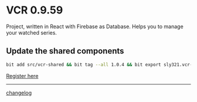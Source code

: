 # VCR 0.9.59

Project, written in React with Firebase as Database.
Helps you to manage your watched series.

## Update the shared components

```bash
bit add src/vcr-shared && bit tag --all 1.0.4 && bit export sly321.vcr-shared
```

[Register here](http://tv.slyox.de/)

---

[changelog](https://github.com/Sly321/vcr/blob/master/changelog.md)